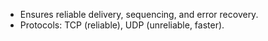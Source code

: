 - Ensures reliable delivery, sequencing, and error recovery.
- Protocols: TCP (reliable), UDP (unreliable, faster).